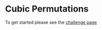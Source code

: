 # Cubic Permutations

To get started please see the [challenge page](https://projecteuler.net/problem=62)
